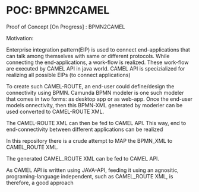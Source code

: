 # POC: BPMN2CAMEL
Proof of Concept [On Progress] : BPMN2CAMEL

Motivation:

Enterprise integration pattern(EIP) is used to connect end-applications that can talk among themselves with same or different protocols.
While connecting the end-applications, a work-flow is realized. These work-flow are executed by CAMEL API in java world. CAMEL API is specizialized for realizing all possible EIPs (to connect applications)

To create such CAMEL-ROUTE, an end-user could define/design the connectivity using BPMN. Camunda BPMN modeler is one such modeler that comes in two forms: as desktop app or as web-app.
Once the end-user models onnectivity, then this BPMN-XML generated by moderler can be used converted to CAMEL-ROUTE XML. 

The CAMEL-ROUTE XML can then be fed to CAMEL API. This way, end to end-connectivity between different applications can be realized

In this repository there is a crude attempt to MAP the BPMN_XML to CAMEL_ROUTE XML.

The generated CAMEL_ROUTE XML can be fed to CAMEL API. 

As CAMEL API is written using JAVA-API, feeding it using an agnositic, programing-language independent, such as CAMEL_ROUTE XML, is therefore, a good approach
 
